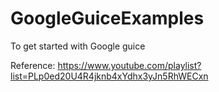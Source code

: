 # GoogleGuiceExamples
To get started with Google guice

Reference: https://www.youtube.com/playlist?list=PLp0ed20U4R4jknb4xYdhx3yJn5RhWECxn
